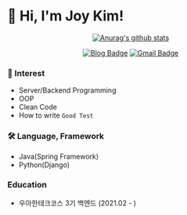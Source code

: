 # 👋 Hi, I'm Joy Kim!

<div align=center>

[![Anurag's github stats](https://github-readme-stats.vercel.app/api?username=joyykim&?count_private=true&show_icons=true&theme=vue)](https://github.com/anuraghazra/github-readme-stats)

[![Blog Badge](http://img.shields.io/badge/-Blog-blue?style=for-the-badge&logo=reason-studios&link=https://joyykim.tistory.com/)](https://joyykim.tistory.com/)
[![Gmail Badge](https://img.shields.io/badge/Gmail-d14836?style=for-the-badge&logo=Gmail&logoColor=white&link=mailto:kjw11077naver@gmail.com)](mailto:kjw11077naver@gmail.com)

</div>

### 🎈 Interest
- Server/Backend Programming
- OOP
- Clean Code
- How to write `Good Test`

### 🛠 Language, Framework
- Java(Spring Framework)
- Python(Django)

### Education
- 우아한테크코스 3기 백엔드 (2021.02 - )
